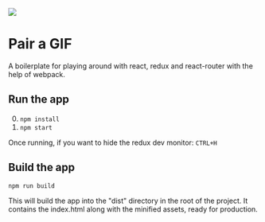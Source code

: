 ![](http://jpsierens.com/wp-content/uploads/2016/06/react-eco-wp.gif)

# Pair a GIF
A boilerplate for playing around with react, redux and react-router with the help of webpack.

## Run the app

0. ```npm install```
0. ```npm start```

Once running, if you want to hide the redux dev monitor: ```CTRL+H```

## Build the app
```npm run build```

This will build the app into the "dist" directory in the root of the project. It contains the index.html along with the minified assets, ready for production.
